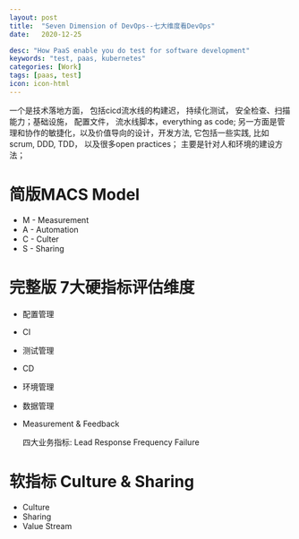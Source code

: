 ```yaml
---
layout: post
title:  "Seven Dimension of DevOps--七大维度看DevOps"
date:   2020-12-25

desc: "How PaaS enable you do test for software development"
keywords: "test, paas, kubernetes"
categories: [Work]
tags: [paas, test]
icon: icon-html
---
```

一个是技术落地方面， 包括cicd流水线的构建迟， 持续化测试， 安全检查、扫描能力；基础设施， 配置文件， 流水线脚本，everything as code;
另一方面是管理和协作的敏捷化，以及价值导向的设计，开发方法, 它包括一些实践, 比如scrum, DDD, TDD， 以及很多open practices； 主要是针对人和环境的建设方法； 


# 简版MACS Model
* M - Measurement
* A - Automation
* C - Culter
* S - Sharing

# 完整版 7大硬指标评估维度 
 * 配置管理
 * CI
 * 测试管理
 * CD 
 * 环境管理
 * 数据管理
 * Measurement & Feedback
    
    四大业务指标: Lead Response Frequency Failure

#  软指标 Culture & Sharing
 * Culture
 * Sharing
 * Value Stream

